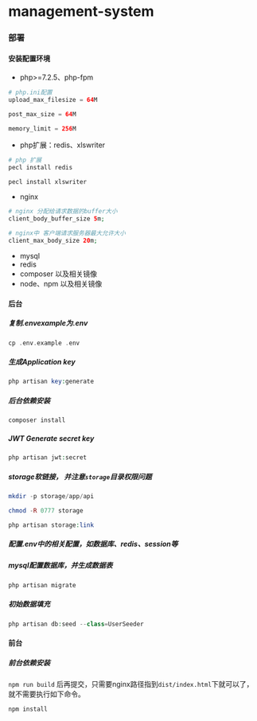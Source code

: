 # management-system

### 部署

#### 安装配置环境
* php>=7.2.5、php-fpm
```php
# php.ini配置
upload_max_filesize = 64M

post_max_size = 64M

memory_limit = 256M
```
* php扩展：redis、xlswriter 
```php
# php 扩展
pecl install redis

pecl install xlswriter
```
* nginx
```php
# nginx 分配给请求数据的buffer大小
client_body_buffer_size 5m;

# nginx中 客户端请求服务器最大允许大小
client_max_body_size 20m;
```
* mysql
* redis
* composer 以及相关镜像
* node、npm 以及相关镜像

#### 后台

##### 复制.envexample为.env
```php
cp .env.example .env
```

##### 生成Application key
```php
php artisan key:generate
```

##### 后台依赖安装
```php
composer install
```

##### JWT Generate secret key
```php
php artisan jwt:secret
```

##### storage软链接， 并注意`storage`目录权限问题
```php
mkdir -p storage/app/api

chmod -R 0777 storage

php artisan storage:link
```

##### 配置.env中的相关配置，如数据库、redis、session等

##### mysql配置数据库，并生成数据表
```php
php artisan migrate
```

##### 初始数据填充
```php
php artisan db:seed --class=UserSeeder
```

#### 前台

##### 前台依赖安装
`npm run build` 后再提交，只需要nginx路径指到`dist/index.html`下就可以了，就不需要执行如下命令。
```php
npm install
```

